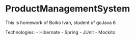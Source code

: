 # ProductManagementSystem

This is homework of Boiko Ivan, student of goJava 6

Technologies:
    - Hibernate
    - Spring
    - JUnit
    - Mockito

